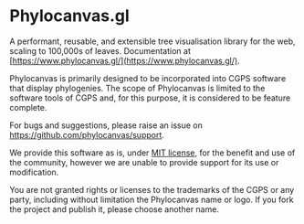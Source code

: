 
# Phylocanvas.gl
A performant, reusable, and extensible tree visualisation library for the web, scaling to 100,000s of leaves. Documentation at [https://www.phylocanvas.gl/](https://www.phylocanvas.gl/).
 
Phylocanvas is primarily designed to be incorporated into CGPS software that display phylogenies. The scope of Phylocanvas is limited to the software tools of CGPS and, for this purpose, it is considered to be feature complete.
 
For bugs and suggestions, please raise an issue on <https://github.com/phylocanvas/support>.
 
We provide this software as is, under [MIT license](https://gitlab.com/cgps/phylocanvas/phylocanvas.gl/-/blob/master/LICENSE), for the benefit and use of the community, however we are unable to provide support for its use or modification.
 
You are not granted rights or licenses to the trademarks of the CGPS or any party, including without limitation the Phylocanvas name or logo.
If you fork the project and publish it, please choose another name.
